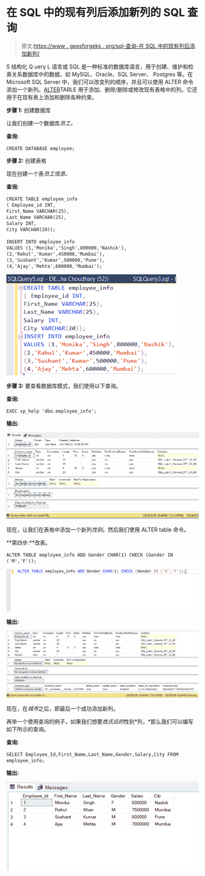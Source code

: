 # 在 SQL 中的现有列后添加新列的 SQL 查询

> 原文:[https://www . geesforgeks . org/sql-查询-在 SQL 中的现有列后添加新列/](https://www.geeksforgeeks.org/sql-query-to-add-a-new-column-after-an-existing-column-in-sql/)

S 结构化 Q uery L 语言或 SQL 是一种标准的数据库语言，用于创建、维护和检索关系数据库中的数据，如 MySQL、Oracle、SQL Server、 Postgres 等。在 Microsoft SQL Server 中，我们可以改变列的顺序，并且可以使用 ALTER 命令添加一个新列。[ALTER](https://www.geeksforgeeks.org/sql-alter-add-drop-modify/)TABLE 用于添加、删除/删除或修改现有表格中的列。它还用于在现有表上添加和删除各种约束。

**步骤 1:** 创建数据库

让我们创建一个数据库*员工。*

**查询:**

```
CREATE DATABASE employee;
```

**步骤 2:** 创建表格

现在创建一个表*员工信息。*

**查询:**

```
CREATE TABLE employee_info
( Employee_id INT,
First_Name VARCHAR(25),
Last_Name VARCHAR(25),
Salary INT,
City VARCHAR(20)); 

INSERT INTO employee_info
VALUES (1,'Monika','Singh',800000,'Nashik'),
(2,'Rahul','Kumar',450000,'Mumbai'),
(3,'Sushant','Kumar',500000,'Pune'),
(4,'Ajay','Mehta',600000,'Mumbai');
```

![](img/7d6d2add709592aeb5a56da5273787b4.png)

**步骤 3:** 要查看数据库模式，我们使用以下查询。

**查询:**

```
EXEC sp_help 'dbo.employee_info';
```

**输出:**

![](img/2bc3cbbda4e7fa330aed7a4bf70f8b37.png)

现在，让我们在表格中添加一个新列*性别*。然后我们使用 ALTER table 命令。

**第四步:**改表。

```
ALTER TABLE employee_info ADD Gender CHAR(1) CHECK (Gender IN ('M','F'));
```

![](img/77538de17877f993053338f59ac944e6.png)

**输出:**

![](img/1cfc627b0dc7ea67aa086300fd99a2dc.png)

现在，在*城市*之后，即最后一个成功添加新列。

再举一个使用查询的例子，如果我们想要*姓氏后的*性别*列，*那么我们可以编写如下所示的查询。

**查询:**

```
SELECT Employee_Id,First_Name,Last_Name,Gender,Salary,City FROM employee_info;
```

**输出:**

![](img/b4456a6feb0bffcd34432db95869f577.png)